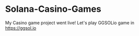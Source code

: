 # Solana-Casino-Games

My Casino game project went live!
Let's play GGSOLio game in https://ggsol.io
